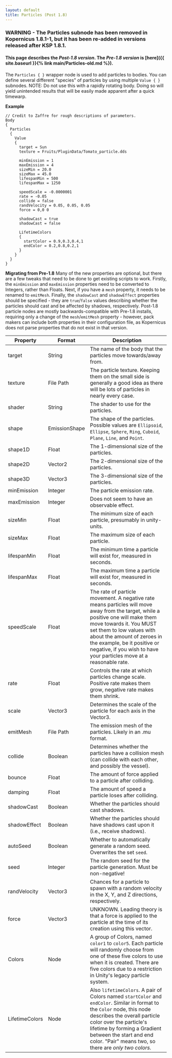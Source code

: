 ```yaml
---
layout: default
title: Particles (Post 1.8)
---
```


### WARNING - The Particles subnode has been removed in Kopernicus 1.8.1-1, but it has been re-added in versions released after KSP 1.8.1.

#### This page describes the *Post-1.8 version*. The *Pre-1.8 version* is [here]({{ site.baseurl }}{% link main/Particles-old.md %}).

The `Particles { }` wrapper node is used to add particles to bodies. You can define several different "species" of particles by using multiple `Value { }` subnodes. NOTE:  Do not use this with a rapidly rotating body.  Doing so will yield unintended results that will be easily made apparent after a quick timewarp.

**Example**
```
// Credit to Zaffre for rough descriptions of parameters.
Body
{
  Particles
  {
    Value
    {
      target = Sun
      texture = Fruits/PluginData/Tomato_particle.dds

      minEmission = 1
      maxEmission = 4
      sizeMin = 20.0
      sizeMax = 45.0
      lifespanMin = 500
      lifespanMax = 1250

      speedScale = -0.0000001
      rate = -0.05
      collide = false
      randVelocity = 0.05, 0.05, 0.05
      force = 0,0 0
      
      shadowCast = true
      shadowCast = false

      LifetimeColors
      {
        startColor = 0.9,0.3,0.4,1
        endColor = 0.2,0.8,0.2,1
      }
    }
  }
}
```

**Migrating from Pre-1.8**
Many of the new properties are optional, but there are a few tweaks that need to be done to get existing scripts to work. Firstly, the `minEmission` and `maxEmission` properties need to be converted to Integers, rather than Floats. Next, if you have a `mesh` property, it needs to be renamed to `emitMesh`. Finally, the `shadowCast` and `shadowEffect` properties should be specified - they are `true`/`false` values describing whether the particles should cast and be affected by shadows, respectively. Post-1.8 particle nodes are mostly backwards-compatible with Pre-1.8 installs, requiring only a change of the `mesh`/`emitMesh` property - however, pack makers can include both properties in their configuration file, as Kopernicus does not parse properties that do not exist in that version.

|Property|Format|Description|
|--------|------|-----------|
|target|String|The name of the body that the particles move towards/away from.|
|texture|File Path|The particle texture. Keeping them on the small side is generally a good idea as there will be lots of particles in nearly every case.|
|shader|String|The shader to use for the particles.|
|shape|EmissionShape|The shape of the particles. Possible values are `Ellipsoid`, `Ellipse`, `Sphere`, `Ring`, `Cuboid`, `Plane`, `Line`, and `Point`.|
|shape1D|Float|The 1-dimensional size of the particles.|
|shape2D|Vector2|The 2-dimensional size of the particles.|
|shape3D|Vector3|The 3-dimensional size of the particles.|
|minEmission|Integer|The particle emission rate.|
|maxEmission|Integer|Does not seem to have an observable effect.|
|sizeMin|Float|The minimum size of each particle, presumably in unity-units.|
|sizeMax|Float|The maximum size of each particle.|
|lifespanMin|Float|The minimum time a particle will exist for, measured in seconds.|
|lifespanMax|Float|The maximum time a particle will exist for, measured in seconds.|
|speedScale|Float|The rate of particle movement. A negative rate means particles will move away from the target, while a positive one will make them move towards it. You MUST set them to low values with about the amount of zeroes in the example, be it positive or negative, if you wish to have your particles move at a reasonable rate.|
|rate|Float|Controls the rate at which particles change scale. Positive rate makes them grow, negative rate makes them shrink.|
|scale|Vector3|Determines the scale of the particle for each axis in the Vector3.|
|emitMesh|File Path|The emission mesh of the particles. Likely in an .mu format.|
|collide|Boolean|Determines whether the particles have a collision mesh (can collide with each other, and possibly the vessel).|
|bounce|Float|The amount of force applied to a particle after colliding.|
|damping|Float|The amount of speed a particle loses after colliding.|
|shadowCast|Boolean|Whether the particles should cast shadows.|
|shadowEffect|Boolean|Whether the particles should have shadows cast upon it (i.e., receive shadows).|
|autoSeed|Boolean|Whether to automatically generate a random seed. Overwrites the set `seed`.|
|seed|Integer|The random seed for the particle generation. Must be non-negative!|
|randVelocity|Vector3|Chances for a particle to spawn with a random velocity in the X, Y, and Z directions, respectively.|
|force|Vector3|UNKNOWN. Leading theory is that a force is applied to the particle at the time of its creation using this vector.|
|Colors|Node|A group of Colors, named `color1` to `color5`. Each particle will randomly choose from one of these five colors to use when it is created. There are five colors due to a restriction in Unity's legacy particle system.|
|LifetimeColors|Node|Also `lifetimeColors`. A pair of Colors named `startColor` and `endColor`. Similar in format to the `Color` node, this node describes the overall particle color over the particle's lifetime by forming a Gradient between the start and end color. "Pair" means two, so there are *only two colors.*|
